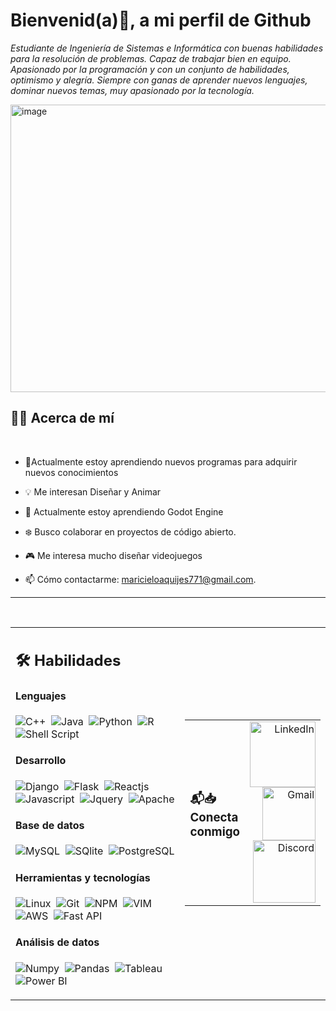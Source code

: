 # Bienvenid(a)👋, a mi perfil de Github

 <p><i>Estudiante de Ingeniería de Sistemas e Informática con buenas habilidades para la resolución de problemas. Capaz de trabajar bien en equipo. Apasionado por la programación y con un conjunto de habilidades, optimismo y alegría. Siempre con ganas de aprender nuevos lenguajes, dominar nuevos temas, muy apasionado por la tecnología.</i></p>

<img src="https://github.com/user-attachments/assets/c24f5c86-d916-4859-8072-436e686d857a" width="694" height="460" alt="image"  />

<br/>

## 🙆‍♀️ Acerca de mí

</br>

- 🔧Actualmente estoy aprendiendo nuevos programas  para adquirir nuevos conocimientos

- 💡 Me interesan Diseñar y Animar
- 📖 Actualmente estoy aprendiendo Godot Engine
- ❄️ Busco colaborar en proyectos de código abierto.
- 🎮  Me interesa mucho diseñar  videojuegos
- 📫 Cómo contactarme:  maricieloaquijes771@gmail.com.
<hr>
</br>


<table width="100%" >

 <tr>
    <td width="60%">
     
## 🛠️  Habilidades

#### Lenguajes

![C++](https://img.shields.io/badge/-C++-05122A?style=flat&logo=C%2B%2B&logoColor=00599C)&nbsp;
![Java](https://img.shields.io/badge/Java-%23150458.svg?style=flat&logo=java&logoColor=orange)&nbsp;
![Python](https://img.shields.io/badge/-Python-05122A?style=flat&logo=python)&nbsp;
![R](https://img.shields.io/badge/R-276DC3?style=flat&logo=r&logoColor=blue&color=0B2C4A)&nbsp;
![Shell Script](https://img.shields.io/badge/Shell_Script-121011?style=flat&logo=gnu-bash&logoColor=white)


#### Desarrollo
![Django](https://img.shields.io/badge/Django-092E20?style=flat&logo=django&logoColor=white)&nbsp;
![Flask](https://img.shields.io/badge/Flask-000000?style=flat&logo=flask&logoColor=white)&nbsp;
![Reactjs](https://img.shields.io/badge/React-20232A?style=flat&logo=react&logoColor=61DAFB)&nbsp;
![Javascript](https://img.shields.io/badge/JavaScript-F7DF1E?style=flat&logo=javascript&logoColor=black)&nbsp;
![Jquery](https://img.shields.io/badge/jQuery-0769AD?style=flat&logo=jquery&logoColor=white)&nbsp;
![Apache](https://img.shields.io/badge/Apache-D22128?style=flat&logo=Apache&logoColor=white)
<!--      
![Express.js](https://img.shields.io/badge/express.js-%23404d59.svg?style=flat&logo=express&logoColor=%2361DAFB) -->
<!-- ![PHP](https://img.shields.io/badge/PHP-777BB4?style=flat&logo=php&logoColor=white)&nbsp; -->


#### Base de datos

![MySQL](https://img.shields.io/badge/MySQL-00000F?style=flat&logo=mysql&logoColor=white)&nbsp;
![SQlite](https://img.shields.io/badge/-SQlite-05122A?style=flat&logo=sqlite&logoColor=A8B9CC)&nbsp;
![PostgreSQL](https://img.shields.io/badge/PostgreSQL-316192?style=flat&logo=postgresql&logoColor=green)

#### Herramientas y tecnologías


![Linux](https://img.shields.io/badge/Linux-05122A?style=flat&logo=linux&logoColor=white)&nbsp;
![Git](https://img.shields.io/badge/-Git-05122A?style=flat&logo=git)&nbsp;
![NPM](https://img.shields.io/badge/npm-CB3837?style=flat&logo=npm&logoColor=white)&nbsp;
![VIM](https://img.shields.io/badge/VIM-%2311AB00.svg?&style=flat&logo=vim&logoColor=white)&nbsp;
![AWS](https://img.shields.io/badge/Amazon_AWS-232F3E?style=flat&logo=amazon-aws&logoColor=white)&nbsp;
![Fast API](https://img.shields.io/badge/fastapi-109989?style=flat&logo=FASTAPI&logoColor=white)

<!-- ![PyPI](https://img.shields.io/badge/pypi-3775A9?style=flat&logo=pypi&logoColor=white)&nbsp; -->


#### Análisis de datos

![Numpy](https://img.shields.io/badge/Numpy-777BB4?style=flat&logo=numpy&logoColor=white)&nbsp;
![Pandas](https://img.shields.io/badge/Pandas-2C2D72?style=flat&logo=pandas&logoColor=white)&nbsp;<!-- ![Docker](https://img.shields.io/badge/Docker-2CA5E0?style=flat&logo=docker&logoColor=white)&nbsp; -->
![Tableau](https://img.shields.io/badge/Tableau-E97627?style=flat&logo=Tableau&logoColor=white)&nbsp;
![Power BI](https://img.shields.io/badge/PowerBI-F2C811?style=flat&logo=Power%20BI&logoColor=white)
     
</td>
    <td>
 

<table width="100%">
  <tr>
    <td align="left">
      <h3>📬📥 Conecta conmigo</h3>
    </td>
    <td align="right">
      <a href="https://www.linkedin.com/in/kgan31/">
        <img width="105px" alt="LinkedIn" src="https://img.shields.io/badge/LinkedIn%20-%230077B5.svg?&style=flat&logo=linkedin&logoColor=white"/>
      </a>
      <a href="mailto:gkaustav57@gmail.com">
        <img width="85px" alt="Gmail" src="https://img.shields.io/badge/Gmail-D14836?style=flat&logo=gmail&logoColor=white" />
      </a>
      <a href="https://discordapp.com/users/885073575839670302">
        <img width="100px" alt="Discord" src="https://img.shields.io/badge/Discord-7289DA?style=flat&logo=discord&logoColor=white"/>
      </a>
    </td>
  </tr>
</table>

